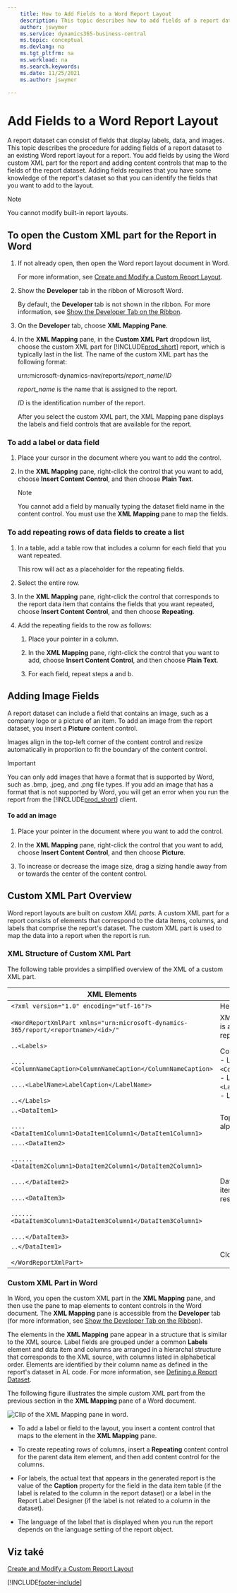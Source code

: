 ```yaml
---
    title: How to Add Fields to a Word Report Layout
    description: This topic describes how to add fields of a report dataset to an existing Word report layout for a report.
    author: jswymer
    ms.service: dynamics365-business-central
    ms.topic: conceptual
    ms.devlang: na
    ms.tgt_pltfrm: na
    ms.workload: na
    ms.search.keywords:
    ms.date: 11/25/2021
    ms.author: jswymer

---
```

# Add Fields to a Word Report Layout
A report dataset can consist of fields that display labels, data, and images. This topic describes the procedure for adding fields of a report dataset to an existing Word report layout for a report. You add fields by using the Word custom XML part for the report and adding content controls that map to the fields of the report dataset. Adding fields requires that you have some knowledge of the report's dataset so that you can identify the fields that you want to add to the layout.

> [!NOTE]  
> You cannot modify built-in report layouts<!--Onprem. Built-in layouts can only be modified by using the development environment-->.

## <a name="OpenXMLPart"></a> To open the Custom XML part for the Report in Word

1. If not already open, then open the Word report layout document in Word.

   For more information, see [Create and Modify a Custom Report Layout](ui-how-create-custom-report-layout.md).

2. Show the **Developer** tab in the ribbon of Microsoft Word.

   By default, the **Developer** tab is not shown in the ribbon. For more information, see [Show the Developer Tab on the Ribbon](/visualstudio/vsto/how-to-show-the-developer-tab-on-the-ribbon).

3. On the **Developer** tab, choose **XML Mapping Pane**.

4. In the **XML Mapping** pane, in the **Custom XML Part** dropdown list, choose the custom XML part for [!INCLUDE[prod_short](includes/prod_short.md)] report, which is typically last in the list. The name of the custom XML part has the following format:

   urn:microsoft-dynamics-nav/reports/*report_name*/*ID*

   *report_name* is the name that is assigned to the report<!--OnPrem as specified by the report's [Name Property-duplicate](../FullExperience/nav_dev_long_md.md)]-->.

   *ID* is the identification number of the report.

   After you select the custom XML part, the XML Mapping pane displays the labels and field controls that are available for the report.

### To add a label or data field

1. Place your cursor in the document where you want to add the control.

2. In the **XML Mapping** pane, right-click the control that you want to add, choose **Insert Content Control**, and then choose **Plain Text**.

   > [!NOTE]  
   > You cannot add a field by manually typing the dataset field name in the content control. You must use the **XML Mapping** pane to map the fields.

### To add repeating rows of data fields to create a list

1. In a table, add a table row that includes a column for each field that you want repeated.

   This row will act as a placeholder for the repeating fields.

2. Select the entire row.

3. In the **XML Mapping** pane, right-click the control that corresponds to the report data item that contains the fields that you want repeated, choose **Insert Content Control**, and then choose **Repeating**.

4. Add the repeating fields to the row as follows:

   1. Place your pointer in a column.

   2. In the **XML Mapping** pane, right-click the control that you want to add, choose **Insert Content Control**, and then choose **Plain Text**.

   3. For each field, repeat steps a and b.

## Adding Image Fields
A report dataset can include a field that contains an image, such as a company logo or a picture of an item. To add an image from the report dataset, you insert a **Picture** content control.

Images align in the top-left corner of the content control and resize automatically in proportion to fit the boundary of the content control.

> [!IMPORTANT]  
> You can only add images that have a format that is supported by Word, such as .bmp, .jpeg, and .png file types. If you add an image that has a format that is not supported by Word, you will get an error when you run the report from the [!INCLUDE[prod_short](includes/prod_short.md)] client.

#### To add an image

1. Place your pointer in the document where you want to add the control.

2. In the **XML Mapping** pane, right-click the control that you want to add, choose **Insert Content Control**, and then choose **Picture**.

3. To increase or decrease the image size, drag a sizing handle away from or towards the center of the content control.

## Custom XML Part Overview
Word report layouts are built on *custom XML parts*. A custom XML part for a report consists of elements that correspond to the data items, columns, and labels that comprise the report's dataset. <!--OnPrem The data as defined in the Report Dataset Designer in Microsoft Dynamics NAV Development Environment. -->The custom XML part is used to map the data into a report when the report is run.


### XML Structure of Custom XML Part
The following table provides a simplified overview of the XML of a custom XML part.

| XML Elements | Popis |
|------------------|-----------------|  
| `<?xml version="1.0" encoding="utf-16"?>` | Header |
| `<WordReportXmlPart xmlns="urn:microsoft-dynamics-365/report/<reportname>/<id>/"` | XML namespace specification. `<reportname>` is the name that is assigned to the report. `<id>` is the ID that is assigned to the report. |
| `..<Labels>`<br /><br /> `....<ColumnNameCaption>ColumnNameCaption</ColumnNameCaption>`<br /><br /> `....<LabelName>LabelCaption</LabelName>`<br /><br /> `..</Labels>` | Contains all the labels for the report.<!--OnPren The element includes labels that are related to columns that have the IncludeCaption Property.--><br />-   Label elements that are related to columns have the format `<ColumnNameCaption>ColumnNameCaption</ColumnNameCaption>`<!--OnPrem where `ColumnName` is determined by the column's Name Property.-->.<br />-  Label elements have the format `<LabelName>LabelName</LabelName`<!--OnPrem where LabelName is determined by the label's Name Property.-->.<br />-   Labels are listed in alphabetical order. |
| `..<DataItem1>`<br /><br /> `....<DataItem1Column1>DataItem1Column1</DataItem1Column1>` | Top-level data item and columns. Columns are listed in alphabetical order.<!--OnPrem <br /><br /> The element names and values are determined by the Name Property of the data item or column.--> |
| `....<DataItem2>`<br /><br /> `......<DataItem2Column1>DataItem2Column1</DataItem2Column1>`<br /><br /> `....</DataItem2>`<br /><br /> `....<DataItem3>`<br /><br /> `......<DataItem3Column1>DataItem3Column1</DataItem3Column1>`<br /><br /> `....</DataItem3>` | Data items and columns that are nested in the top-level data item. Columns are listed in alphabetical order under the respective data item. |
| `..</DataItem1>`<br /><br /> `</WordReportXmlPart>` | Closing element. |

### Custom XML Part in Word
In Word, you open the custom XML part in the **XML Mapping** pane, and then use the pane to map elements to content controls in the Word document. The **XML Mapping** pane is accessible from the **Developer** tab (for more information, see [Show the Developer Tab on the Ribbon](/visualstudio/vsto/how-to-show-the-developer-tab-on-the-ribbon)).

The elements in the **XML Mapping** pane appear in a structure that is similar to the XML source. Label fields are grouped under a common **Labels** element and data item and columns are arranged in a hierarchal structure that corresponds to the XML source, with columns listed in alphabetical order. Elements are identified by their column name as defined in the report's dataset in AL code. For more information, see [Defining a Report Dataset](/dynamics365/business-central/dev-itpro/developer/devenv-report-dataset).

The following figure illustrates the simple custom XML part from the previous section in the **XML Mapping** pane of a Word document.

![Clip of the XML Mapping pane in word.](media/nav_reportlayout_xmlmappingpane.png "NAV_ReportLayout_XMLMappingPane")

- To add a label or field to the layout, you insert a content control that maps to the element in the **XML Mapping** pane.

- To create repeating rows of columns, insert a **Repeating** content control for the parent data item element, and then add content control for the columns.

- For labels, the actual text that appears in the generated report is the value of the **Caption** property for the field in the data item table (if the label is related to the column in the report dataset) or a label in the Report Label Designer (if the label is not related to a column in the dataset).

- The language of the label that is displayed when you run the report depends on the language setting of the report object.

## Viz také
[Create and Modify a Custom Report Layout](ui-how-create-custom-report-layout.md)


[!INCLUDE[footer-include](includes/footer-banner.md)]